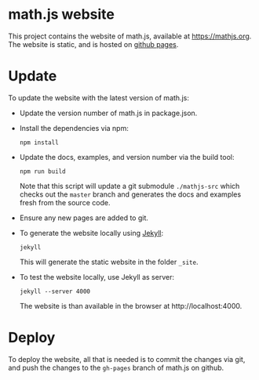 # math.js website

This project contains the website of math.js, available at https://mathjs.org.
The website is static, and is hosted on [github pages](https://pages.github.com/).


# Update

To update the website with the latest version of math.js:

- Update the version number of math.js in package.json.

- Install the dependencies via npm:

      npm install

- Update the docs, examples, and version number via the build tool:

      npm run build

  Note that this script will update a git submodule `./mathjs-src` which checks
  out the `master` branch and generates the docs and examples fresh from the 
  source code.

- Ensure any new pages are added to git.

- To generate the website locally using [Jekyll](https://jekyllrb.com/):

      jekyll

  This will generate the static website in the folder `_site`.

- To test the website locally, use Jekyll as server:

      jekyll --server 4000
  
  The website is than available in the browser at http://localhost:4000.


# Deploy

To deploy the website, all that is needed is to commit the changes via git, 
and push the changes to the `gh-pages` branch of math.js on github.
